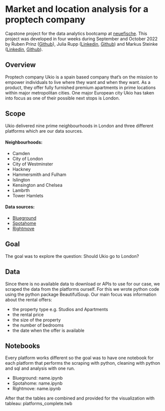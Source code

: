 # Market and location analysis for a proptech company
Capstone project for the data analytics bootcamp at [neuefische](https://www.neuefische.de/). This project was developed in four weeks during September and October 2022 by Ruben Prinz ([Github](https://github.com/burned-py)), Julia Rupp ([Linkedin](https://www.linkedin.com/in/juliarupp1987/), [Github](https://github.com/juliarupp)) and Markus Steinke ([Linkedin](https://www.linkedin.com/in/markus-steinke001/), [Github](https://github.com/neovegeto)).

## Overview

Proptech company Ukio is a spain based company that’s on the mission to empower individuals to live where they want and when they want. As a product, they offer fully furnished premium apartments in prime locations within major metropolitan cities. One major European city Ukio has taken into focus as one of their possible next stops is London.

## Scope
Ukio delivered nine prime neighbourhoods in London and three different platforms which are our data sources. 

#### Neighbourhoods:
- Camden
- City of London
- City of Westminster
- Hackney 
- Hammersmith and Fulham
- Islington
- Kensington and Chelsea
- Lambrth
- Tower Hamlets

#### Data sources:
- [Blueground](https://www.theblueground.com/)
- [Spotahome](https://www.spotahome.com/)
- [Rightmove](https://www.rightmove.co.uk/)

## Goal 
The goal was to explore the question: Should Ukio go to London?

## Data
Since there is no available data to download or APIs to use for our case, we scraped the data from the platforms ourself.
For this we wrote python code using the python package BeautifulSoup.
Our main focus was information about the rental offers:
- the property type e.g. Studios and Apartments
- the rental price
- the size of the property
- the number of bedrooms
- the date when the offer is available

## Notebooks
Every platform works different so the goal was to have one notebook for each platform that performs the scraping with python, cleaning with python and sql and analysis with one run.
- Blueground: name.ipynb
- Spotahome: name.ipynb
- Rightmove: name.ipynb

After that the tables are combined and provided for the visualization with tableau: platforms_complete.twb
